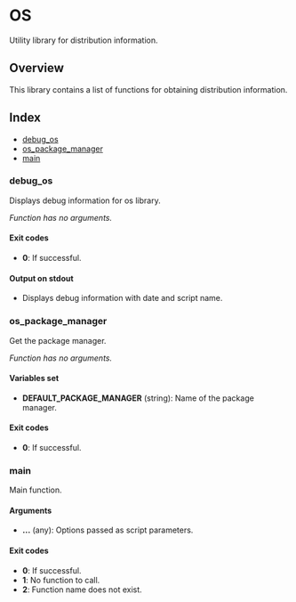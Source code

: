 # OS

Utility library for distribution information.

## Overview

This library contains a list of functions for obtaining distribution information.

## Index

* [debug_os](#debugos)
* [os_package_manager](#ospackagemanager)
* [main](#main)

### debug_os

Displays debug information for os library.

_Function has no arguments._

#### Exit codes

* **0**: If successful.

#### Output on stdout

* Displays debug information with date and script name.

### os_package_manager

Get the package manager.

_Function has no arguments._

#### Variables set

* **DEFAULT_PACKAGE_MANAGER** (string): Name of the package manager.

#### Exit codes

* **0**: If successful.

### main

Main function.

#### Arguments

* **...** (any): Options passed as script parameters.

#### Exit codes

* **0**: If successful.
* **1**: No function to call.
* **2**: Function name does not exist.

